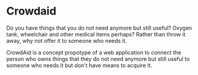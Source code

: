 # Crowdaid
 Do you have things that you do not need anymore but still useful? Oxygen tank, wheelchair and other medical items perhaps? Rather than throw it away, why not offer it to someone who needs it.
 
 CrowdAid is a concept propotype of a web application to connect the person who owns things that they do not need anymore but still useful to someone who needs it but don't have means to acquire it. 
